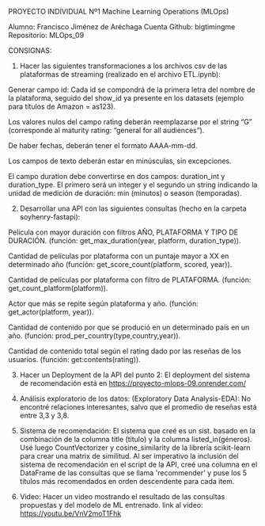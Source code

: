 
PROYECTO INDIVIDUAL Nº1
Machine Learning Operations (MLOps)

Alumno: Francisco Jiménez de Aréchaga
Cuenta Github: bigtimingme
Repositorio: MLOps_09

CONSIGNAS:

1. Hacer las siguientes transformaciones a los archivos csv de las plataformas de streaming (realizado en el archivo ETL.ipynb):

  Generar campo id: Cada id se compondrá de la primera letra del nombre de la plataforma, seguido del show_id ya presente en los datasets (ejemplo para títulos de Amazon = as123).

  Los valores nulos del campo rating deberán reemplazarse por el string “G” (corresponde al maturity rating: “general for all audiences”).

  De haber fechas, deberán tener el formato AAAA-mm-dd.

  Los campos de texto deberán estar en minúsculas, sin excepciones.

  El campo duration debe convertirse en dos campos: duration_int y duration_type. El primero será un integer y el segundo un string indicando la unidad de medición de duración: min (minutos) o season (temporadas).


2. Desarrollar una API con las siguientes consultas (hecho en la carpeta soyhenry-fastapi):

  Película con mayor duración con filtros AÑO, PLATAFORMA Y TIPO DE DURACIÓN. (función: get_max_duration(year, platform, duration_type)).

  Cantidad de películas por plataforma con un puntaje mayor a XX en determinado año (función: get_score_count(platform, scored, year)).

  Cantidad de películas por plataforma con filtro de PLATAFORMA. (función: get_count_platform(platform)).

  Actor que más se repite según plataforma y año. (función: get_actor(platform, year)).

  Cantidad de contenido por que se produció en un determinado país en un año. (función: prod_per_country(type,country,year)).

  Cantidad de contenido total según el rating dado por las reseñas de los usuarios. (función: get:contents(rating)).

3. Hacer un Deployment de la API del punto 2:
  El deployment del sistema de recomendación está en https://proyecto-mlops-09.onrender.com/

4. Análisis exploratorio de los datos: (Exploratory Data Analysis-EDA):
  No encontré relaciones interesantes, salvo que el promedio de reseñas está entre 3,3 y 3,8.

5. Sistema de recomendación:
El sistema que creé es un sist. basado en la combinación de la columna title (título) y la columna listed_in(géneros). Usé luego CountVectorizer y cosine_similarity de la librería scikit-learn para crear una matrix de similitud.
Al ser imperativo la inclusión del sistema de recomendación en el script de la API, creé una columna en el DataFrame de las consultas que se llama 'recommender' y puse los 5 títulos más recomendados en orden descendente para cada item.

6. Video: 
  Hacer un video mostrando el resultado de las consultas propuestas y del modelo de ML entrenado.
  link al video: https://youtu.be/VnV2moT1Fhk


